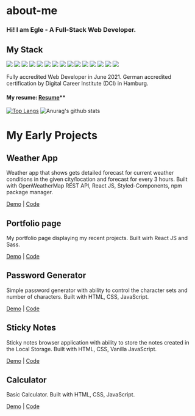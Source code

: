 # about-me

### Hi! I am Egle - A Full-Stack Web Developer.

## My Stack
![](https://img.shields.io/badge/<MAIN>-JavaScript-informational?style=flat&logo=<LOGO_NAME>&logoColor=white&color=yellow)
![](https://img.shields.io/badge/<JS>-ReactJS-informational?style=flat&logo=<LOGO_NAME>&logoColor=white&color=blue)
![](https://img.shields.io/badge/<State>-REDUX-informational?style=flat&logo=<LOGO_NAME>&logoColor=white&color=lightblue)
![](https://img.shields.io/badge/<DB>-MongoDB-informational?style=flat&logo=<LOGO_NAME>&logoColor=white&color=pink)
![](https://img.shields.io/badge/<DB>-Mongoose-informational?style=flat&logo=<LOGO_NAME>&logoColor=white&color=fucia)
![](https://img.shields.io/badge/<Server>-ExpressJS-informational?style=flat&logo=<LOGO_NAME>&logoColor=white&color=purple)
![](https://img.shields.io/badge/<Server>-NodeJS-informational?style=flat&logo=<LOGO_NAME>&logoColor=white&color=blue)
![](https://img.shields.io/badge/<Templates>-Handlebars-informational?style=flat&logo=<LOGO_NAME>&logoColor=white&color=green)
![](https://img.shields.io/badge/<Templates>-EJS-informational?style=flat&logo=<LOGO_NAME>&logoColor=white&color=black)
![](https://img.shields.io/badge/<Web>-HTML5-informational?style=flat&logo=<LOGO_NAME>&logoColor=white&color=orange)
![](https://img.shields.io/badge/<Style>-CSS3-informational?style=flat&logo=<LOGO_NAME>&logoColor=white&color=blue)
![](https://img.shields.io/badge/<Style>-SCSS-informational?style=flat&logo=<LOGO_NAME>&logoColor=white&color=brown)
![](https://img.shields.io/badge/<Style>-Bootstrap-informational?style=flat&logo=<LOGO_NAME>&logoColor=white&color=pink)
![](https://img.shields.io/badge/<Packages>-NPM-informational?style=flat&logo=<LOGO_NAME>&logoColor=white&color=yellow)
![](https://img.shields.io/badge/<VC>-Git-informational?style=flat&logo=<LOGO_NAME>&logoColor=white&color=orange)

Fully accredited Web Developer in June 2021. German accredited certification by Digital Career Institute (DCI) in Hamburg.  

#### My resume: [Resume](https://eglehelms.dev/wp-content/uploads/2021/03/Egle-CV-project-focused.pdf)**  

[![Top Langs](https://github-readme-stats.vercel.app/api/top-langs/?username=EgleHelms&theme=radical)](https://github.com/anuraghazra/github-readme-stats)
![Anurag's github stats](https://github-readme-stats.vercel.app/api?username=EgleHelms&show_icons=true&theme=radical)

# My Early Projects

## Weather App

Weather app that shows gets detailed forecast for current weather conditions in the given city/location and forecast for every 3 hours. Built with OpenWeatherMap REST API, React JS, Styled-Components, npm package manager.

[Demo](https://eglehelms.github.io/weatherapp) | [Code](https://github.com/EgleHelms/weatherapp)

## Portfolio page

My portfolio page displaying my recent projects. Built wirh React JS and Sass.

[Demo](https://eglehelms.github.io/) | [Code](https://github.com/EgleHelms/eglehelms.github.io)

## Password Generator

Simple password generator with ability to control the character sets and number of characters. Built with HTML, CSS, JavaScript.

[Demo](https://eglehelms.github.io/password-generator/) | [Code](https://github.com/EgleHelms/password-generator)

## Sticky Notes

Sticky notes browser application with ability to store the notes created in the Local Storage. Built with HTML, CSS, Vanilla JavaScript.

[Demo](https://eglehelms.github.io/stickynotes) | [Code](https://github.com/EgleHelms/stickynotes)

## Calculator

Basic Calculator.  Built with HTML, CSS, JavaScript.

[Demo](https://eglehelms.github.io/calculator/) | [Code](https://github.com/EgleHelms/calculator)

